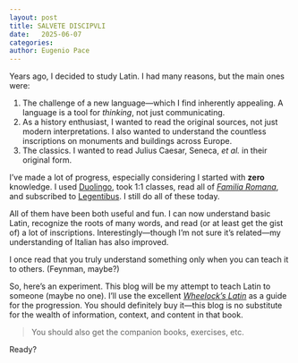 ```yaml
---
layout: post
title: SALVETE DISCIPVLI
date:   2025-06-07
categories:
author: Eugenio Pace
---
```


Years ago, I decided to study Latin. I had many reasons, but the main ones were:

1. The challenge of a new language—which I find inherently appealing. A language is a tool for *thinking*, not just communicating.  
2. As a history enthusiast, I wanted to read the original sources, not just modern interpretations. I also wanted to understand the countless inscriptions on monuments and buildings across Europe.  
3. The classics. I wanted to read Julius Caesar, Seneca, *et al.* in their original form.  

I’ve made a lot of progress, especially considering I started with **zero** knowledge. I used [Duolingo](https://www.duolingo.com/learn), took 1:1 classes, read all of [*Familia Romana*](https://hackettpublishing.com/lingua-latina-per-se-illustrata-series), and subscribed to [Legentibus](https://legentibus.com). I still do all of these today.

All of them have been both useful and fun. I can now understand basic Latin, recognize the roots of many words, and read (or at least get the gist of) a lot of inscriptions. Interestingly—though I’m not sure it’s related—my understanding of Italian has also improved.

I once read that you truly understand something only when you can teach it to others. (Feynman, maybe?)

So, here’s an experiment. This blog will be my attempt to teach Latin to someone (maybe no one). I’ll use the excellent [*Wheelock’s Latin*](http://www.wheelockslatin.com) as a guide for the progression. You should definitely buy it—this blog is no substitute for the wealth of information, context, and content in that book.

> You should also get the companion books, exercises, etc.

Ready?
